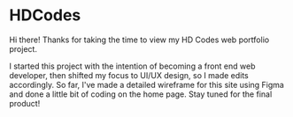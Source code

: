 # HDCodes

Hi there! Thanks for taking the time to view my HD Codes web portfolio project.

I started this project with the intention of becoming a front end web developer, then shifted my focus to UI/UX design, so I made edits accordingly. So far, I've made a detailed wireframe for this site using Figma and done a little bit of coding on the home page. Stay tuned for the final product!

